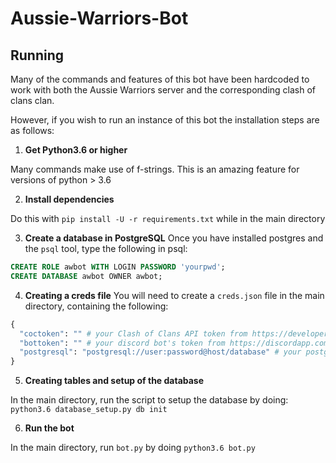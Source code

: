 # Aussie-Warriors-Bot


## Running

Many of the commands and features of this bot have been hardcoded to work with both the Aussie Warriors server and the corresponding clash of clans clan. 

However, if you wish to run an instance of this bot the installation steps are as follows:

1. **Get Python3.6 or higher**

Many commands make use of f-strings. This is an amazing feature for versions of python > 3.6

2. **Install dependencies**

Do this with `pip install -U -r requirements.txt` while in the main directory

3. **Create a database in PostgreSQL**
Once you have installed postgres and the `psql` tool, type the following in psql:
```sql
CREATE ROLE awbot WITH LOGIN PASSWORD 'yourpwd';
CREATE DATABASE awbot OWNER awbot;
```

4. **Creating a creds file**
You will need to create a `creds.json` file in the main directory, containing the following:
```py
{
  "coctoken": "" # your Clash of Clans API token from https://developer.clashofclans.com/
  "bottoken": "" # your discord bot's token from https://discordapp.com/developers/applications/
  "postgresql": "postgresql://user:password@host/database" # your postgres info from above: hint host most likely will be "localhost:5432"
}
```

5. **Creating tables and setup of the database**

In the main directory, run the script to setup the database by doing: `python3.6 database_setup.py db init`

6. **Run the bot**

In the main directory, run `bot.py` by doing `python3.6 bot.py`

